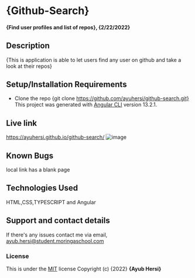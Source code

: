 # {Github-Search}
#### {Find user profiles and list of repos}, {2/22/2022}
## Description
{This is application is able to let users find any user on github and take a look at their repos}
## Setup/Installation Requirements
* Clone the repo {git clone https://github.com/ayuhersi/github-search.git}
This project was generated with [Angular CLI](https://github.com/angular/angular-cli) version 13.2.1.
## Live link
https://ayuhersi.github.io/github-search/
![image](https://user-images.githubusercontent.com/93251697/155160552-a6a99068-0246-47a6-b5bf-a95d39dd4595.png)

## Known Bugs
local link has a blank page
## Technologies Used
HTML,CSS,TYPESCRIPT and Angular
## Support and contact details
If there's any issues contact me via email, ayub.hersi@student.moringaschool.com
### License
This is under the [MIT](LICENSE) license
Copyright (c) {2022} **{Ayub Hersi}**
